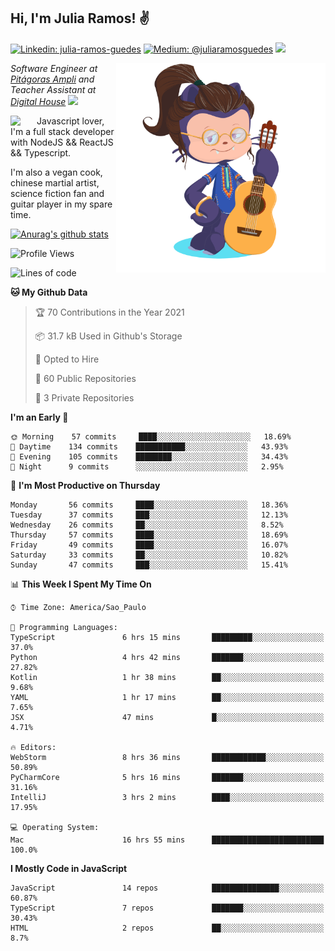 <h2>Hi, I'm Julia Ramos! &#9996</h2>

[![Linkedin: julia-ramos-guedes](https://img.shields.io/badge/-Linkedin-blue?style=flat&logo=Linkedin&logoColor=white&link=https://www.linkedin.com/in/julia-ramos-guedes/)](https://www.linkedin.com/in/julia-ramos-guedes/)
[![Medium: @juliaramosguedes](https://img.shields.io/badge/-Medium-black?style=flat&logo=Medium&logoColor=white&link=https://medium.com/@juliaramosguedes/)](https://medium.com/@juliaramosguedes/)
![](https://medium.com/@juliaramosguedes/followers)

<!-- 
![Waka Readme](https://github.com/juliaramosguedes/juliaramosguedes/workflows/Waka%20Readme/badge.svg)

![GitHub followers](https://img.shields.io/github/followers/juliaramosguedes?label=Follow&style=for-the-badge&logo=Github&logoColor=white)

![Twitter Follow](https://img.shields.io/twitter/follow/juliaramosdev?label=Follow&style=for-the-badge)
<img src="https://icon-icons.com/icons2/2107/PNG/48/file_type_node_icon_130301.png" width="16px">
<img src="https://icon-icons.com/icons2/2108/PNG/48/react_icon_130845.png" width="16px"> 
 -->

<img align='right' src="https://github.com/juliaramosguedes/juliaramosguedes/blob/main/assets/octocat_julia.png?raw=true" width="335">
<p><em>Software Engineer at <a href="https://www.ampli.com.br/graduacao/vestibular">Pitágoras Ampli</a> and Teacher Assistant at <a href="https://www.digitalhouse.com/br/">Digital House</a> <img src="https://media.giphy.com/media/WUlplcMpOCEmTGBtBW/giphy.gif" width="30"> 
</em></p>


<img align='left' src="https://icon-icons.com/icons2/2108/PNG/48/javascript_icon_130900.png" width="42px"> <p>Javascript lover, I'm a full stack developer with NodeJS && ReactJS && Typescript.</p>
<p>I'm also a vegan cook, chinese martial artist, science fiction fan and guitar player in my spare time.</p>

[![Anurag's github stats](https://github-readme-stats.vercel.app/api?username=juliaramosguedes&hide=issues&count_private=true&show_icons=true&theme=dracula)](https://juliaramos.com.br)
<!-- 
<h3>Checkout some stats since 05/08/2020</h3>
 -->
 
<!--START_SECTION:waka-->
![Profile Views](http://img.shields.io/badge/Profile%20Views-13-blue)

![Lines of code](https://img.shields.io/badge/From%20Hello%20World%20I%27ve%20Written-1.1%20million%20lines%20of%20code-blue)

**🐱 My Github Data** 

> 🏆 70 Contributions in the Year 2021
 > 
> 📦 31.7 kB Used in Github's Storage 
 > 
> 💼 Opted to Hire
 > 
> 📜 60 Public Repositories 
 > 
> 🔑 3 Private Repositories  
 > 
**I'm an Early 🐤** 

```text
🌞 Morning    57 commits     ████░░░░░░░░░░░░░░░░░░░░░   18.69% 
🌆 Daytime    134 commits    ███████████░░░░░░░░░░░░░░   43.93% 
🌃 Evening    105 commits    ████████░░░░░░░░░░░░░░░░░   34.43% 
🌙 Night      9 commits      ░░░░░░░░░░░░░░░░░░░░░░░░░   2.95%

```
📅 **I'm Most Productive on Thursday** 

```text
Monday       56 commits     ████░░░░░░░░░░░░░░░░░░░░░   18.36% 
Tuesday      37 commits     ███░░░░░░░░░░░░░░░░░░░░░░   12.13% 
Wednesday    26 commits     ██░░░░░░░░░░░░░░░░░░░░░░░   8.52% 
Thursday     57 commits     ████░░░░░░░░░░░░░░░░░░░░░   18.69% 
Friday       49 commits     ████░░░░░░░░░░░░░░░░░░░░░   16.07% 
Saturday     33 commits     ██░░░░░░░░░░░░░░░░░░░░░░░   10.82% 
Sunday       47 commits     ███░░░░░░░░░░░░░░░░░░░░░░   15.41%

```


📊 **This Week I Spent My Time On** 

```text
⌚︎ Time Zone: America/Sao_Paulo

💬 Programming Languages: 
TypeScript               6 hrs 15 mins       █████████░░░░░░░░░░░░░░░░   37.0% 
Python                   4 hrs 42 mins       ███████░░░░░░░░░░░░░░░░░░   27.82% 
Kotlin                   1 hr 38 mins        ██░░░░░░░░░░░░░░░░░░░░░░░   9.68% 
YAML                     1 hr 17 mins        ██░░░░░░░░░░░░░░░░░░░░░░░   7.65% 
JSX                      47 mins             █░░░░░░░░░░░░░░░░░░░░░░░░   4.71%

🔥 Editors: 
WebStorm                 8 hrs 36 mins       ████████████░░░░░░░░░░░░░   50.89% 
PyCharmCore              5 hrs 16 mins       ███████░░░░░░░░░░░░░░░░░░   31.16% 
IntelliJ                 3 hrs 2 mins        ████░░░░░░░░░░░░░░░░░░░░░   17.95%

💻 Operating System: 
Mac                      16 hrs 55 mins      █████████████████████████   100.0%

```

**I Mostly Code in JavaScript** 

```text
JavaScript               14 repos            ███████████████░░░░░░░░░░   60.87% 
TypeScript               7 repos             ███████░░░░░░░░░░░░░░░░░░   30.43% 
HTML                     2 repos             ██░░░░░░░░░░░░░░░░░░░░░░░   8.7%

```



<!--END_SECTION:waka-->
